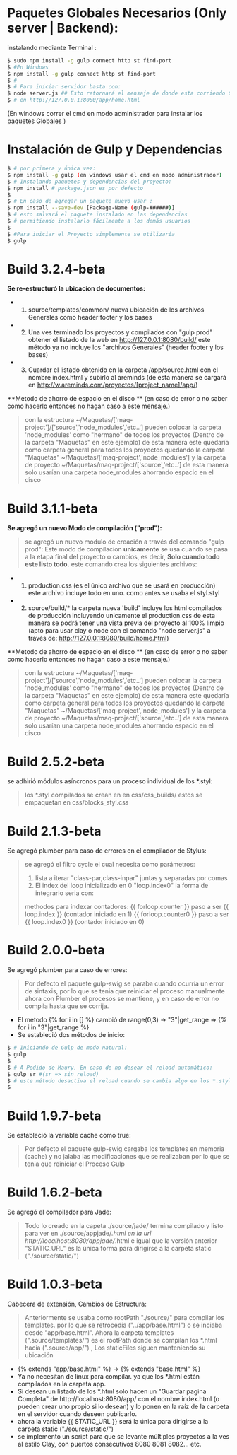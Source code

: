 # Paquetes Globales Necesarios (Only server | Backend):
instalando mediante Terminal :
```sh
$ sudo npm install -g gulp connect http st find-port
$ #En Windows
$ npm install -g gulp connect http st find-port
$ #
$ # Para iniciar servidor basta con:
$ node server.js ## Esto retornará el mensaje de donde esta corriendo Corriendo
$ # en http://127.0.0.1:8080/app/home.html

```
(En windows correr el cmd en modo administrador para instalar los paquetes Globales )

# Instalación de Gulp y Dependencias
```sh
$ # por primera y única vez:
$ npm install -g gulp (en windows usar el cmd en modo administrador)
$ # Instalando paquetes y dependencias del proyecto:
$ npm install # package.json es por defecto
$ 
$ # En caso de agregar un paquete nuevo usar :
$ npm install --save-dev [Package-Name (gulp-######)]
$ # esto salvará el paquete instalado en las dependencias
$ # permitiendo instalarlo fácilmente a los demás usuarios
$ 
$ #Para iniciar el Proyecto simplemente se utilizaría
$ gulp
```


# Build 3.2.4-beta
**Se re-estructuró la ubicacion de documentos:**
* 1) source/templates/common/ nueva ubicación de los archivos Generales como header footer y los bases
* 2) Una ves terminado los proyectos y compilados con "gulp prod" obtener el listado de la web en http://127.0.0.1:8080/build/ este método ya no incluye los "archivos Generales" (header footer y los bases)
* 3) Guardar el listado obtenido en la carpeta /app/source.html con el nombre index.html y subirlo al areminds (de esta manera se cargará en http://w.areminds.com/proyectos/[project_name]/app/)

**Metodo de ahorro de espacio en el disco **
(en caso de error o no saber como hacerlo entonces no hagan caso a este mensaje.)
> con la estructura ~/Maquetas/['maq-project']/['source','node_modules','etc..']
> pueden colocar la carpeta 'node_modules' como "hermano" de todos los proyectos (Dentro de la carpeta "Maquetas" en este ejemplo) de esta manera este quedaría como carpeta general para todos los proyectos
> quedando la carpeta "Maquetas" ~/Maquetas/['maq-project','node_modules']
> y la carpeta de proyecto ~/Maquetas/maq-project/['source','etc..']
> de esta manera solo usarían una carpeta node_modules ahorrando espacio en el disco



# Build 3.1.1-beta
**Se agregó un nuevo Modo de compilación ("prod"):**
> se agregó un nuevo modulo de creación a través del comando "gulp prod":
> Este modo de compilacion **unicamente** se usa cuando se pasa a la etapa final del proyecto o cambios, es decir, **Solo cuando todo este listo todo.**
> este comando crea los siguientes archivos:

* 1) production.css (es el único archivo que se usará en producción) este archivo incluye todo en uno. como antes se usaba el styl.styl
* 2) source/build/* la carpeta nueva 'build' incluye los html compilados de producción incluyendo unicamente el production.css de esta manera se podrá tener una vista previa del proyecto al 100% limpio
(apto para usar clay o node con el comando "node server.js" a través de: http://127.0.0.1:8080/build/home.html)

**Metodo de ahorro de espacio en el disco **
(en caso de error o no saber como hacerlo entonces no hagan caso a este mensaje.)
> con la estructura ~/Maquetas/['maq-project']/['source','node_modules','etc..']
> pueden colocar la carpeta 'node_modules' como "hermano" de todos los proyectos (Dentro de la carpeta "Maquetas" en este ejemplo) de esta manera este quedaría como carpeta general para todos los proyectos
> quedando la carpeta "Maquetas" ~/Maquetas/['maq-project','node_modules']
> y la carpeta de proyecto ~/Maquetas/maq-project/['source','etc..']
> de esta manera solo usarían una carpeta node_modules ahorrando espacio en el disco


# Build 2.5.2-beta
se adhirió módulos asíncronos para un proceso individual de los *.styl:
> los *.styl compilados se crean en en css/css_builds/ estos se empaquetan en css/blocks_styl.css

# Build 2.1.3-beta
Se agregó plumber para caso de errores en el compilador de Stylus:
> se agregó el filtro cycle el cual necesita como parámetros:
> 1) lista a iterar "class-par,class-inpar" juntas y separadas por comas 
> 2) El index del loop inicializado en 0 "loop.index0"
> la forma de integrarlo seria con:
> <div class="wContentItems clear-fixed {{ "par,impar,elColaoxD"|cycle(loop.index0) }}">
> methodos para indexar contadores:
> {{ forloop.counter }} paso a ser {{ loop.index }} (contador iniciado en 1)
> {{ forloop.counter0 }} paso a ser {{ loop.index0 }} (contador iniciado en 0)



# Build 2.0.0-beta
Se agregó plumber para caso de errores:
> Por defecto el paquete gulp-swig se paraba cuando ocurría un error de sintaxis, por lo que se tenia que reiniciar el proceso manualmente
> ahora con Plumber el procesos se mantiene, y en caso de error no compila hasta que se corrija.

* El metodo {% for i in [] %} cambió de range(0,3) -> "3"|get_range => {% for i in "3"|get_range %}
* Se estableció dos métodos de inicio:

```sh
$ # Iniciando de Gulp de modo natural:
$ gulp
$ 
$ # A Pedido de Maury, En caso de no desear el reload automático:
$ gulp sr #(sr => sin reload)
$ # este método desactiva el reload cuando se cambia algo en los *.styl pero seguirá funcionando cuando se cambie algo en los *.html
$
```

# Build 1.9.7-beta
Se estableció la variable cache como true:
> Por defecto el paquete gulp-swig cargaba los templates en memoria (cache) y no jalaba las modificaciones que se realizaban
> por lo que se tenia que reiniciar el Proceso Gulp

# Build 1.6.2-beta
Se agregó el compilador para Jade:
> Todo lo creado en la capeta ./source/jade/ termina compilado y listo para ver en ./source/appjade/*.html
> en la url http://localhost:8080/appjade/*.html e igual que la versión anterior
> "STATIC_URL" es la única forma para dirigirse a la carpeta static ("./source/static/")

# Build 1.0.3-beta
Cabecera de extensión, Cambios de Estructura:
> Anteriormente se usaba como rootPath "./source/" para compilar los templates.
> por lo que se retrocedía ("../app/base.html") o se inciaba desde "app/base.html".
> Ahora la carpeta templates (".source/templates/") es el rootPath donde se compilan los *.html 
> hacia (".source/app/") , Los staticFiles siguen manteniendo su ubicación

* {% extends "app/base.html" %} -> {% extends "base.html" %}
* Ya no necesitan de linux para compilar. ya que los *.html están compilados en la carpeta app.
* Si desean un listado de los *.html solo hacen un "Guardar pagina Completa" de http://localhost:8080/app/ con el nombre index.html (o pueden crear uno propio si lo desean) y lo ponen en la raíz de la carpeta en el servidor cuando deseen publicarlo.
* ahora la variable {{ STATIC_URL }} será la única para dirigirse a la carpeta static ("./source/static/")
* se implemento un script para que se levante múltiples proyectos a la ves al estilo Clay, con puertos consecutivos 8080 8081 8082... etc.